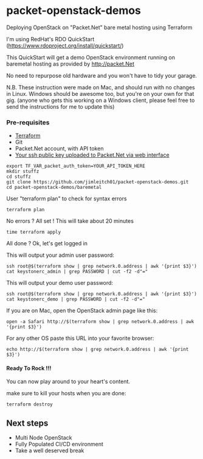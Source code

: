 # packet-openstack-demos

Deploying OpenStack on "Packet.Net" bare metal hosting using Terraform

I'm using RedHat's RDO QuickStart (https://www.rdoproject.org/install/quickstart/)

This QuickStart will get a demo OpenStack environment running on baremetal hosting as provided by http://packet.Net

No need to repurpose old hardware and you won't have to tidy your garage.



N.B. These instruction were made on Mac, and should run with no changes in Linux. Windows should be awesome too, but
you're on your own for that gig. (anyone who gets this working on a Windows client, please feel free to send the instructions for me to update this)

### Pre-requisites

- [Terraform](https://www.terraform.io/)
- Git
- Packet.Net account, with API token
- [Your ssh public key uploaded to Packet.Net via web interface](https://help.packet.net/technical/infrastructure/ssh-keys-at-packet-securely-access-your-bare-metal-server)


```
export TF_VAR_packet_auth_token=YOUR_API_TOKEN_HERE
mkdir stuffz
cd stuffz
git clone https://github.com/jimleitch01/packet-openstack-demos.git
cd packet-openstack-demos/baremetal
```

User "terraform plan" to check for syntax errors
```
terraform plan
```

No errors ? All set ! This will take about 20 minutes
```
time terraform apply
```
All done ? Ok, let's get logged in


This will output your admin user password:
```
ssh root@$(terraform show | grep network.0.address | awk '{print $3}') cat keystonerc_admin | grep PASSWORD | cut -f2 -d"="
```

This will output your demo user password:
```
ssh root@$(terraform show | grep network.0.address | awk '{print $3}') cat keystonerc_demo | grep PASSWORD | cut -f2 -d"="
```

If you are on Mac, open the OpenStack admin page like this:
```
open -a Safari http://$(terraform show | grep network.0.address | awk '{print $3}')
```

For any other OS paste this URL into your favorite browser:
```
echo http://$(terraform show | grep network.0.address | awk '{print $3}')
```

#### Ready To Rock !!!


You can now play around to your heart's content.

make sure to kill your hosts when you are done:

```
terraform destroy
```

## Next steps

- Multi Node OpenStack
- Fully Populated CI/CD environment
- Take a well deserved break
